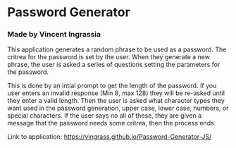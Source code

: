 # Password Generator
### Made by Vincent Ingrassia

This application generates a random phrase to be used as a password. The critrea for the password is set by the user. When they generate a new phrase, the user is asked a series of questions setting the parameters for the password.

This is done by an intial prompt to get the length of the password. If you user enters an invalid response (Min 8, max 128) they will be re-asked until they enter a valid length. Then the user is asked what character types they want used in the password generation, upper case, lower case, numbers, or special characters. If the user says no all of these, they are given a message that the password needs some critrea, then the process ends.




Link to application:
https://vingrass.github.io/Password-Generator-JS/
